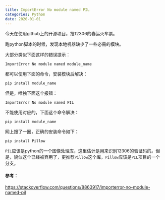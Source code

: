 ```yaml
---
title: ImportError No module named PIL
categories: Python
date: 2020-01-01
---
```


今天在使用github上的开源项目，抢12306的春运火车票。

跑python脚本的时候，发现本地机器缺少了一些必需的模块。

大部分类似下面这样的错误提示：

`ImportError No module named module_name`

都可以使用下面的命令，安装模块后解决：

`pip install module_name`

但是，唯独下面这个报错：

`ImportError No module named PIL`

不能使用对应的，下面这个命令解决：

`pip install module_name`

网上搜了一圈，正确的安装命令如下：

`pip install Pillow`

`PIL`应该是python的一个图像处理库，这里估计是用来识别12306的验证码的。但是，貌似这个已经被弃用了，更推荐`Pillow`这个库，`Pillow`应该是`PIL`项目的一个分支。

#### 参考：

https://stackoverflow.com/questions/8863917/importerror-no-module-named-pil

